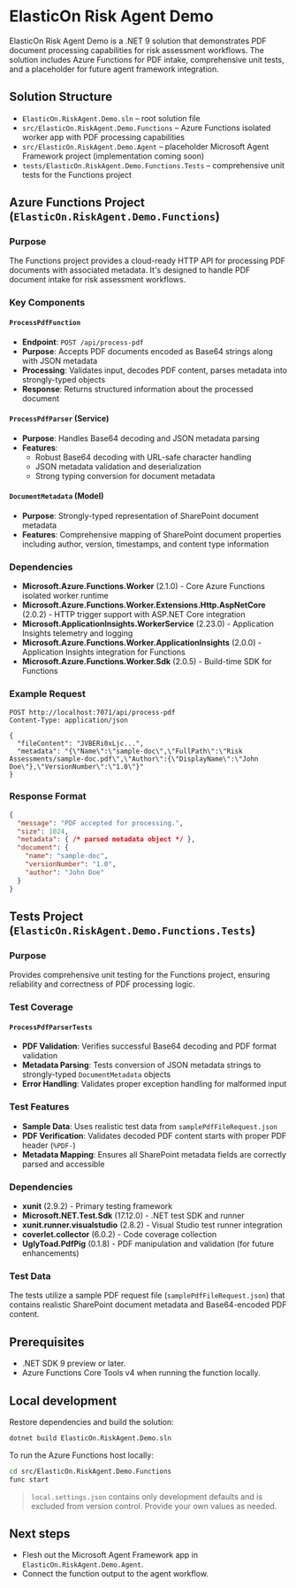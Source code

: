 # ElasticOn Risk Agent Demo

ElasticOn Risk Agent Demo is a .NET 9 solution that demonstrates PDF document processing capabilities for risk assessment workflows. The solution includes Azure Functions for PDF intake, comprehensive unit tests, and a placeholder for future agent framework integration.

## Solution Structure

- `ElasticOn.RiskAgent.Demo.sln` – root solution file
- `src/ElasticOn.RiskAgent.Demo.Functions` – Azure Functions isolated worker app with PDF processing capabilities
- `src/ElasticOn.RiskAgent.Demo.Agent` – placeholder Microsoft Agent Framework project (implementation coming soon)
- `tests/ElasticOn.RiskAgent.Demo.Functions.Tests` – comprehensive unit tests for the Functions project

## Azure Functions Project (`ElasticOn.RiskAgent.Demo.Functions`)

### Purpose
The Functions project provides a cloud-ready HTTP API for processing PDF documents with associated metadata. It's designed to handle PDF document intake for risk assessment workflows.

### Key Components

#### `ProcessPdfFunction`
- **Endpoint**: `POST /api/process-pdf`
- **Purpose**: Accepts PDF documents encoded as Base64 strings along with JSON metadata
- **Processing**: Validates input, decodes PDF content, parses metadata into strongly-typed objects
- **Response**: Returns structured information about the processed document

#### `ProcessPdfParser` (Service)
- **Purpose**: Handles Base64 decoding and JSON metadata parsing
- **Features**: 
  - Robust Base64 decoding with URL-safe character handling
  - JSON metadata validation and deserialization
  - Strong typing conversion for document metadata

#### `DocumentMetadata` (Model)
- **Purpose**: Strongly-typed representation of SharePoint document metadata
- **Features**: Comprehensive mapping of SharePoint document properties including author, version, timestamps, and content type information

### Dependencies
- **Microsoft.Azure.Functions.Worker** (2.1.0) - Core Azure Functions isolated worker runtime
- **Microsoft.Azure.Functions.Worker.Extensions.Http.AspNetCore** (2.0.2) - HTTP trigger support with ASP.NET Core integration
- **Microsoft.ApplicationInsights.WorkerService** (2.23.0) - Application Insights telemetry and logging
- **Microsoft.Azure.Functions.Worker.ApplicationInsights** (2.0.0) - Application Insights integration for Functions
- **Microsoft.Azure.Functions.Worker.Sdk** (2.0.5) - Build-time SDK for Functions

### Example Request

```http
POST http://localhost:7071/api/process-pdf
Content-Type: application/json

{
  "fileContent": "JVBERi0xLjc...",
  "metadata": "{\"Name\":\"sample-doc\",\"FullPath\":\"Risk Assessments/sample-doc.pdf\",\"Author\":{\"DisplayName\":\"John Doe\"},\"VersionNumber\":\"1.0\"}"
}
```

### Response Format
```json
{
  "message": "PDF accepted for processing.",
  "size": 1024,
  "metadata": { /* parsed metadata object */ },
  "document": {
    "name": "sample-doc",
    "versionNumber": "1.0",
    "author": "John Doe"
  }
}
```

## Tests Project (`ElasticOn.RiskAgent.Demo.Functions.Tests`)

### Purpose
Provides comprehensive unit testing for the Functions project, ensuring reliability and correctness of PDF processing logic.

### Test Coverage

#### `ProcessPdfParserTests`
- **PDF Validation**: Verifies successful Base64 decoding and PDF format validation
- **Metadata Parsing**: Tests conversion of JSON metadata strings to strongly-typed `DocumentMetadata` objects  
- **Error Handling**: Validates proper exception handling for malformed input

### Test Features
- **Sample Data**: Uses realistic test data from `samplePdfFileRequest.json`
- **PDF Verification**: Validates decoded PDF content starts with proper PDF header (`%PDF-`)
- **Metadata Mapping**: Ensures all SharePoint metadata fields are correctly parsed and accessible

### Dependencies
- **xunit** (2.9.2) - Primary testing framework
- **Microsoft.NET.Test.Sdk** (17.12.0) - .NET test SDK and runner
- **xunit.runner.visualstudio** (2.8.2) - Visual Studio test runner integration
- **coverlet.collector** (6.0.2) - Code coverage collection
- **UglyToad.PdfPig** (0.1.8) - PDF manipulation and validation (for future enhancements)

### Test Data
The tests utilize a sample PDF request file (`samplePdfFileRequest.json`) that contains realistic SharePoint document metadata and Base64-encoded PDF content.

## Prerequisites

- .NET SDK 9 preview or later.
- Azure Functions Core Tools v4 when running the function locally.

## Local development

Restore dependencies and build the solution:

```bash
dotnet build ElasticOn.RiskAgent.Demo.sln
```

To run the Azure Functions host locally:

```bash
cd src/ElasticOn.RiskAgent.Demo.Functions
func start
```

> `local.settings.json` contains only development defaults and is excluded from version control. Provide your own values as needed.

## Next steps

- Flesh out the Microsoft Agent Framework app in `ElasticOn.RiskAgent.Demo.Agent`.
- Connect the function output to the agent workflow.
